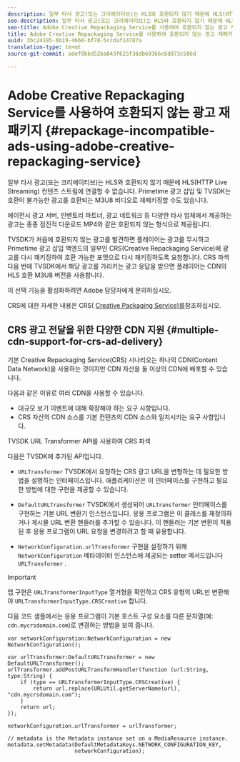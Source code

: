 ```yaml
---
description: 일부 타사 광고(또는 크리에이티브)는 HLS와 호환되지 않기 때문에 HLS(HTTP Live Streaming) 컨텐츠 스트림에 연결할 수 없습니다. Primetime 광고 삽입 및 TVSDK는 호환이 불가능한 광고를 호환되는 M3U8 비디오로 재패키징할 수도 있습니다.
seo-description: 일부 타사 광고(또는 크리에이티브)는 HLS와 호환되지 않기 때문에 HLS(HTTP Live Streaming) 컨텐츠 스트림에 연결할 수 없습니다. Primetime 광고 삽입 및 TVSDK는 호환이 불가능한 광고를 호환되는 M3U8 비디오로 재패키징할 수도 있습니다.
seo-title: Adobe Creative Repackaging Service를 사용하여 호환되지 않는 광고 재패키지
title: Adobe Creative Repackaging Service를 사용하여 호환되지 않는 광고 재패키지
uuid: 3bc24185-6b19-4660-bf78-5ccdaf14787a
translation-type: tm+mt
source-git-commit: adef0bbd52ba043f625f38db69366c6d873c586d

---
```



# Adobe Creative Repackaging Service를 사용하여 호환되지 않는 광고 재패키지 {#repackage-incompatible-ads-using-adobe-creative-repackaging-service}

일부 타사 광고(또는 크리에이티브)는 HLS와 호환되지 않기 때문에 HLS(HTTP Live Streaming) 컨텐츠 스트림에 연결할 수 없습니다. Primetime 광고 삽입 및 TVSDK는 호환이 불가능한 광고를 호환되는 M3U8 비디오로 재패키징할 수도 있습니다.

에이전시 광고 서버, 인벤토리 파트너, 광고 네트워크 등 다양한 타사 업체에서 제공하는 광고는 종종 점진적 다운로드 MP4와 같은 호환되지 않는 형식으로 제공됩니다.

TVSDK가 처음에 호환되지 않는 광고를 발견하면 플레이어는 광고를 무시하고 Primetime 광고 삽입 백엔드의 일부인 CRS(Creative Repackaging Service)에 광고를 다시 패키징하여 호환 가능한 포맷으로 다시 패키징하도록 요청합니다. CRS 파섹 다음 번에 TVSDK에서 해당 광고를 가리키는 광고 응답을 받으면 플레이어는 CDN의 HLS 호환 M3U8 버전을 사용합니다.

이 선택 기능을 활성화하려면 Adobe 담당자에게 문의하십시오.

CRS에 대한 자세한 내용은 CRS( [Creative Packaging Service)를](https://helpx.adobe.com/content/dam/help/en/primetime/guides/crs.pdf)참조하십시오.

## CRS 광고 전달을 위한 다양한 CDN 지원 {#multiple-cdn-support-for-crs-ad-delivery}

기본 Creative Repackaging Service(CRS) 시나리오는 하나의 CDN(Content Data Network)을 사용하는 것이지만 CDN 자산을 둘 이상의 CDN에 배포할 수 있습니다.

다음과 같은 이유로 여러 CDN을 사용할 수 있습니다.

* 대규모 보기 이벤트에 대해 확장해야 하는 요구 사항입니다.
* CRS 자산의 CDN 소스를 기본 컨텐츠의 CDN 소스와 일치시키는 요구 사항입니다.

TVSDK URL Transformer API를 사용하여 CRS 파섹

다음은 TVSDK에 추가된 API입니다.

* `URLTransformer` TVSDK에서 요청하는 CRS 광고 URL을 변형하는 데 필요한 방법을 설명하는 인터페이스입니다. 애플리케이션은 이 인터페이스를 구현하고 필요한 방법에 대한 구현을 제공할 수 있습니다.

* `DefaultURLTransformer` TVSDK에서 생성되어 `URLTransformer` 인터페이스를 구현하는 기본 URL 변환기 인스턴스입니다. 응용 프로그램은 이 클래스를 재정의하거나 게시물 URL 변환 핸들러를 추가할 수 있습니다. 이 핸들러는 기본 변환이 적용된 후 응용 프로그램이 URL 요청을 변경하려고 할 때 유용합니다.

* `NetworkConfiguration.urlTransformer` 구현을 설정하기 위해 `NetworkConfiguration` 메타데이터 인스턴스에 제공되는 setter 메서드입니다 `URLTransformer` .

>[!IMPORTANT]
>
>앱 구현은 `URLTransformerInputType` 열거형을 확인하고 CRS 유형의 URL만 변환해야 `URLTransformerInputType.CRSCreative` 합니다.

다음 코드 샘플에서는 응용 프로그램이 기본 호스트 구성 요소를 다른 문자열(예: `cdn.mycrsdomain.com`)로 변경하는 방법을 보여 줍니다.

```
var networkConfiguration:NetworkConfiguration = new NetworkConfiguration(); 
   
var urlTransformer:DefaultURLTransformer = new DefaultURLTransformer(); 
urlTransformer.addPostURLTransformHandler(function (url:String, type:String) { 
    if (type == URLTransformerInputType.CRSCreative) { 
        return url.replace(URLUtil.getServerName(url), "cdn.mycrsdomain.com"); 
    } 
    return url; 
}); 
  
networkConfiguration.urlTransformer = urlTransformer; 
   
// metadata is the Metadata instance set on a MediaResource instance. 
metadata.setMetadata(DefaultMetadataKeys.NETWORK_CONFIGURATION_KEY,  
                     networkConfiguration);
```
